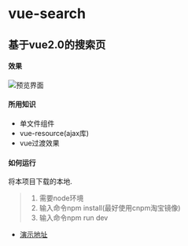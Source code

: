 # vue-search
基于vue2.0的搜索页
----

#### 效果

![预览界面](http://upload-images.jianshu.io/upload_images/4243451-f070b783dc997b1c.png?imageMogr2/auto-orient/strip%7CimageView2/2/w/1240)


#### 所用知识
- 单文件组件
- vue-resource(ajax库)
- vue过渡效果

#### 如何运行
将本项目下载的本地.
> 1. 需要node环境
> 2. 输入命令npm install(最好使用cnpm淘宝镜像)
> 3. 输入命令npm run dev

* [演示地址](http://www.baidu.com)

